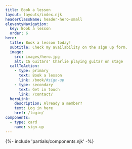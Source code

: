 ```yaml
---
title: Book a lesson
layout: layouts/index.njk
headerClassName: header-hero-small
eleventyNavigation:
  key: Book a lesson
  order: 6
hero:
  title: Book a lesson today!
  subtitle: Check my availability on the sign up form.
  image:
    src: images/hero.jpg
    alt: CG Guitars' Charlie playing guitar on stage
  callToAction:
    - type: primary
      text: Book a lesson
      link: /book/#sign-up
    - type: secondary
      text: Get in touch
      link: /contact/
  heroLink:
    description: Already a member?
    text: Log in here
    href: /login/
components:
  - type: card
    name: sign-up
---
```


<article class="about-section no-padding">
{%- include 'partials/components.njk' -%}
</article>